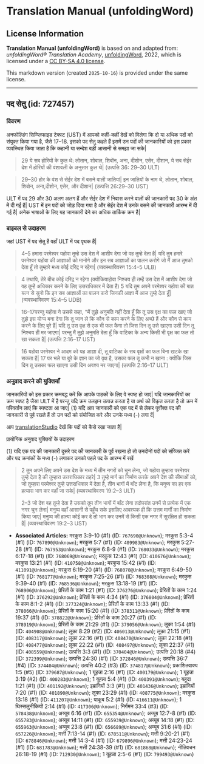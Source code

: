 # Translation Manual (unfoldingWord)

## License Information

**Translation Manual (unfoldingWord)** is based on and adapted from: _unfoldingWord® Translation Academy_, [unfoldingWord](https://unfoldingword.org/utw), 2022, which is licensed under a [CC BY-SA 4.0 license](https://creativecommons.org/licenses/by-sa/4.0/legalcode.en).

This markdown version (created `2025-10-16`) is provided under the same license.



--------------------------------

## पद सेतु (id: 727457)

### विवरण

अनफोल्डिंग सिम्प्लिफाइड टेक्स्ट (UST) में आपको कहीं\-कहीं देखें को मिलेगा कि दो या अधिक पदों को संयुक्त किया गया है, जैसे 17–18\. इसको पद सेतु कहते हैं इसमें उन पदों की जानकारियों को इस प्रकार व्यवस्थित किया जाता है कि कहानी या सन्देश बड़ी आसानी से समझा जा सके\|

> 29 ये सब होरियों के कुल थे: लोतान, शोबाल, शिबोंन, अना, दीशोन, एसेर, दीशान, ये सब सेईर देश में होरियों की वंशावली के अनुसार कुल थे\| (उत्पत्ति 36: 29–30 ULT)

> 29–30 होर के वंश से सेईर देश में बसने वाली जातियां\| इन जातियों के नाम थे, लोतान, शोबाल, शिबोन, अना,दीशोन, एसेर, और दीशान\| (उत्पत्ति 26:29–30 UST)

ULT में पद 29 और 30 अलग अलग हैं और सेईर देश में निवास करने वालों की जानकारी पद 30 के अंत में दी गई है\| UST में इन पदों को जोड़ दिया गया है और सेईर देश में उनके बसने की जानकारी आरम्भ में दी गई है\| अनेक भाषाओं के लिए यह जानकारी देने का अधिक तार्किक क्रम है\|

### बाइबल से उदाहरण

जहां UST में पद सेतु है वहाँ ULT में पद पृथक हैं\|

> 4–5 हमारा परमेश्वर यहोवा तुम्हे उस देश में आशीष देगा जो वह तुम्हे देता है\| यदि तुम हमारे परमेश्वर यहोवा की आज्ञाओं को मानोगे और इन सब आज्ञाओं का पालन करोगे जो मैं आज तुमको देता हूँ तो तुम्हारे मध्य कोई दरिद्र न रहेगा\| (व्यवस्थाविवरण 15:4–5 ULB)

> 4 तथापि, तेरे बीच कोई दरिद्र न रहेगा (क्योंकियाहोवा निश्चय ही तम्हें उस देश में आशीष देगा जो वह तुम्हें अधिकार करने के लिए उत्तराधिकार में देता है) 5 यदि तुम अपने परमेश्वर यहोवा की बात यत्न से सुनो कि इन सब आज्ञाओं का पालन करो जिनकी आज्ञा मैं आज तुम्हे देता हूँ\| (व्यवस्थाविवरण 15:4–5 UDB)

> 16–17परन्तु यहोवा ने उससे कहा, "मैं तुझे अनुमति नहीं देता हूँ कि तू उस वृक्ष का फल खाए जो तुझे इस योग्य बना देगा कि तू जान ले कि कौन से काम करने के लिए अच्छे हैं और कौन से काम करने के लिए बुरे हैं\| यदि तू उस वृक्ष से एक भी फल कैगा तो जिस दिन तू उसे खाएगा उसी दिन तू निश्चय ही मर जाएगा\| परन्तु मैं तुझे अनुमति देता हूँ कि वाटिका के अन्य किसी भी वृक्ष का फल तो खा सकता है\| (उत्पत्ति 2:16–17 UST)

> 16 यहोवा परमेश्वर ने आदम को यह आज्ञा दी, तू वाटिका के सब वृक्षों का फल बिना खटके खा सकता है\| 17 पर भले या बुरे के ज्ञान का जो वृक्ष है, उसका फल तू कभी न खाना : क्योंकि जिस दिन तू उसका फल खाएगा उसी दिन अवश्य मर जाएगा\| (उत्पत्ति 2:16–17 ULT)

### अनुवाद करने की युक्तियाँ

जानकारियों को इस प्रकार क्रमबद्ध करें कि आपके पाठकों के लिए वे स्पष्ट हो जाएं\| यदि जानकारियों का क्रम स्पष्ट है जैसा ULT में है परन्तु यदि क्रम उलझन उत्पन्न करता है या अर्थ को विकृत करता है तो क्रम में परिवर्तान लाएं कि स्पष्टता आ जाए\| (1\) यदि आप जानकारी को एक पद में से लेकर पूर्वोक्त पद की जानकारी से पूर्व रखते हैं तो उन पदों को संयोजित करे और उनके मध्य (\-) लगा दें\|

आप [translationStudio](https://help.door43.org/en/knowledgebase/13-translationstudio-android/docs/24-marking-verses-in-translationstudio) देखें कि पदों को कैसे रखा जाता है\|

प्रायोगिक अनुवाद युक्तियों के उदाहरण

(1\) यदि एक पद की जानकारी दुसरे पद की जानकारी के पूर्व रखना हो तो उनदोनों पदों को संय्जित करें और पद क्रमांकों के मध्य (\-) लगाकर उनको पहले पद के आरम्भ में रखें

> 2 तुम अपने लिए अपने उस देश के मध्य में तीन नगरों को चुन लेना, जो यहोवा तुम्हारा परमेश्वर तुम्हे देता है की तुम्हारा उत्तराधिकार ठहरे\| 3 तुम्हे मार्ग का निर्माण करके अपने देश की सीमाओं को, जो तुम्हारा परमेश्वर तुम्हे उत्तराधिकार में देता है, तीन भागों में बाँट लेना है, कि मनुष्य का हर एक हत्यारा भाग कर वहाँ जा सके\| (व्यवस्थाविवरण 19:2–3 ULT)
> 
> 2–3 जो देश वह तुम्हे देता है उसको तुम तीन भागों में बाँट लेना तदोपरांत उनमें से प्रत्येक में एक नगर चुन लेना\| मनुष्य वहाँ आसानी से पहुँच सके इसलिए आवश्यक ही कि उत्तम मार्गों का निर्माण किया जाए\| मनुष्य की हात्या कोई कर दे तो भाग कर उनमें से किसी एक नगर में सुरक्षित हो सकता है\| (व्यवस्थाविवरण 19:2–3 UST)

* **Associated Articles:** मरकुस 3:9-10 (#1) (ID: `767690@Unknown`); मरकुस 5:3-4 (#1) (ID: `767890@Unknown`); मरकुस 5:7 (#1) (ID: `409983@Unknown`); मरकुस 5:27-28 (#1) (ID: `767953@Unknown`); मरकुस 6:8-9 (#1) (ID: `768033@Unknown`); मरकुस 6:17-18 (#1) (ID: `768069@Unknown`); मरकुस 12:43 (#1) (ID: `410676@Unknown`); मरकुस 13:21 (#1) (ID: `410758@Unknown`); मरकुस 15:42 (#1) (ID: `411091@Unknown`); मरकुस 6:19-20 (#1) (ID: `768078@Unknown`); मरकुस 6:49-50 (#1) (ID: `768177@Unknown`); मरकुस 7:25-26 (#1) (ID: `768308@Unknown`); मरकुस 9:39-40 (#1) (ID: `768536@Unknown`); मरकुस 13:18-19 (#1) (ID: `768906@Unknown`); प्रेरितों के काम 1:21 (#1) (ID: `376276@Unknown`); प्रेरितों के काम 1:24 (#1) (ID: `376292@Unknown`); प्रेरितों के काम 4:34 (#1) (ID: `376804@Unknown`); प्रेरितों के काम 8:1-2 (#1) (ID: `377324@Unknown`); प्रेरितों के काम 13:33 (#1) (ID: `378066@Unknown`); प्रेरितों के काम 15:20 (#1) (ID: `378311@Unknown`); प्रेरितों के काम 19:37 (#1) (ID: `378822@Unknown`); प्रेरितों के काम 20:27 (#1) (ID: `378919@Unknown`); प्रेरितों के काम 21:29 (#1) (ID: `379056@Unknown`); लूका 1:54 (#1) (ID: `404908@Unknown`); लूका 8:29 (#2) (ID: `406013@Unknown`); लूका 21:15 (#1) (ID: `408317@Unknown`); लूका 22:16 (#1) (ID: `408470@Unknown`); लूका 22:18 (#1) (ID: `408477@Unknown`); लूका 22:22 (#1) (ID: `408497@Unknown`); लूका 22:37 (#1) (ID: `408559@Unknown`); उत्पत्ति 3:3 (#1) (ID: `370404@Unknown`); उत्पत्ति 20:18 (#4) (ID: `372399@Unknown`); उत्पत्ति 24:30 (#1) (ID: `372846@Unknown`); उत्पत्ति 36:7 (#4) (ID: `374404@Unknown`); उत्पत्ति 40:2 (#3) (ID: `374817@Unknown`); प्रकाशितवाक्य 1:5 (#5) (ID: `379687@Unknown`); 1 यूहन्ना 2:16 (#1) (ID: `400179@Unknown`); 1 यूहन्ना 3:19 (#2) (ID: `400283@Unknown`); 1 यूहन्ना 5:4 (#1) (ID: `400391@Unknown`); यहूदा 1:21 (#1) (ID: `401192@Unknown`); इब्रानियों 3:3 (#1) (ID: `401436@Unknown`); इब्रानियों 7:20 (#1) (ID: `401890@Unknown`); लूका 23:29 (#1) (ID: `408775@Unknown`); मरकुस 13:18 (#1) (ID: `411207@Unknown`); याकूब 5:2 (#1) (ID: `416611@Unknown`); 1 थिस्सलुनीकियों 2:14 (#1) (ID: `417306@Unknown`); निर्गमन 33:4 (#3) (ID: `578438@Unknown`); अय्यूब 6:16 (#1) (ID: `655354@Unknown`); अय्यूब 12:7-8 (#1) (ID: `655783@Unknown`); अय्यूब 14:11 (#1) (ID: `655939@Unknown`); अय्यूब 14:18 (#1) (ID: `655963@Unknown`); अय्यूब 23:8 (#1) (ID: `656689@Unknown`); अय्यूब 31:6 (#1) (ID: `657226@Unknown`); मत्ती 7:13-14 (#1) (ID: `678511@Unknown`); मत्ती 9:20-21 (#1) (ID: `678846@Unknown`); मत्ती 14:3-4 (#1) (ID: `679896@Unknown`); मत्ती 24:23-24 (#1) (ID: `681783@Unknown`); मत्ती 24:38-39 (#1) (ID: `681868@Unknown`); नीतिवचन 26:18-19 (#1) (ID: `712930@Unknown`); 1 यूहन्ना 2:5-6 (#1) (ID: `799493@Unknown`)

